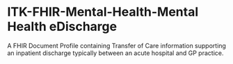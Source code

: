 # ITK-FHIR-Mental-Health-Mental Health eDischarge
A FHIR Document Profile containing Transfer of Care information supporting an inpatient discharge typically between an acute hospital and GP practice.
